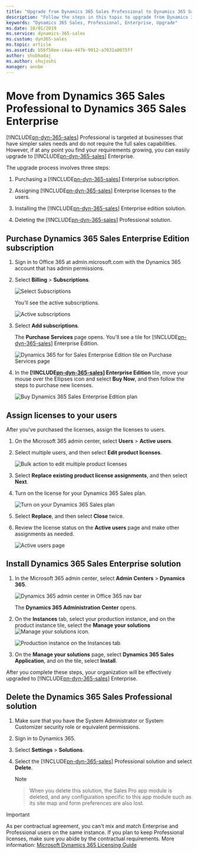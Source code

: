 ```yaml
---
title: "Upgrade from Dynamics 365 Sales Professional to Dynamics 365 Sales Enterprise (Dynamics 365 Sales) | MicrosoftDocs"
description: "Follow the steps in this topic to upgrade from Dynamics 365 Sales Professional to Dynamics 365 Sales Enterprise."
keywords: "Dynamics 365 Sales, Professional, Enterprise, Upgrade"
ms.date: 10/01/2019
ms.service: dynamics-365-sales
ms.custom: dyn365-sales
ms.topic: article
ms.assetid: b56f50ee-c4aa-447b-9912-a7031a0075ff
author: shubhadaj
ms.author: shujoshi
manager: annbe
---
```


# Move from Dynamics 365 Sales Professional to Dynamics 365 Sales Enterprise

[!INCLUDE[pn-dyn-365-sales](../includes/pn-dyn-365-sales.md)] Professional is targeted at businesses that have simpler sales needs and do not require the full sales capabilities. However, if at any point you find your requirements growing, you can easily upgrade to [!INCLUDE[pn-dyn-365-sales](../includes/pn-dyn-365-sales.md)] Enterprise. 

The upgrade process involves three steps:

1. Purchasing a [!INCLUDE[pn-dyn-365-sales](../includes/pn-dyn-365-sales.md)] Enterprise subscription.

2. Assigning [!INCLUDE[pn-dyn-365-sales](../includes/pn-dyn-365-sales.md)] Enterprise licenses to the users.

3. Installing the [!INCLUDE[pn-dyn-365-sales](../includes/pn-dyn-365-sales.md)] Enterprise edition solution.

4. Deleting the [!INCLUDE[pn-dyn-365-sales](../includes/pn-dyn-365-sales.md)] Professional solution. 

## Purchase Dynamics 365 Sales Enterprise Edition subscription

1. Sign in to Office 365 at admin.microsoft.com with the Dynamics 365 account that has admin permissions.

2. Select **Billing** > **Subscriptions**.

   ![Select Subscriptions](media/subscription-office-365-admin-center.png "Select Subscriptions")

   You’ll see the active subscriptions. 

   ![Active subscriptions](media/active-subscriptions.png "Active subscriptions")

3. Select **Add subscriptions**.

   The **Purchase Services** page opens. You’ll see a tile for [!INCLUDE[pn-dyn-365-sales](../includes/pn-dyn-365-sales.md)] Enterprise Edition.

   ![Dynamics 365 for for Sales Enterprise Edition tile on Purchase Services page](media/purchase-services-page.png "Dynamics 365 Sales Enterprise Edition tile on Purchase Services page")
 
4. In the **[!INCLUDE[pn-dyn-365-sales](../includes/pn-dyn-365-sales.md)] Enterprise Edition** tile, move your mouse over the Ellipses icon and select **Buy Now**, and then follow the steps to purchase new licenses. 

   ![Buy Dynamics 365 Sales Enterprise Edition plan](media/buy-sales-enterprise.png "Buy Dynamics 365 Sales Enterprise Edition plan")


## Assign licenses to your users

After you’ve purchased the licenses, assign the licenses to users. 

1.	On the Microsoft 365 admin center, select **Users** > **Active users**.

2.	Select multiple users, and then select **Edit product licenses**. 
    
    ![Bulk action to edit multiple product licenses](media/bulk-actions-edit-product-licenses.png "Bulk action to edit multiple product licenses")

3.	Select **Replace existing product license assignments**, and then select **Next**. 

4.	Turn on the license for your Dynamics 365 Sales plan. 

    ![Turn on your Dynamics 365 Sales plan](media/turn-license-on.png "Turn on your Dynamics 365 Sales plan")

5.	Select **Replace**, and then select **Close** twice. 

6.	Review the license status on the **Active users** page and make other assignments as needed. 

    ![Active users page](media/active-users-page.png "Active users page")


## Install Dynamics 365 Sales Enterprise solution

1.	In the Microsoft 365 admin center, select **Admin Centers** > **Dynamics 365**.

    ![Dynamics 365 admin center in Office 365 nav bar](media/select-admin-center.png "Dynamics 365 admin center in Office 365 nav bar")
    
    The **Dynamics 365 Administration Center** opens.

2.	On the **Instances** tab, select your production instance, and on the product instance tile, select the **Manage your solutions** ![Manage your solutions](media/manage-your-solutions.png "Manage your solutions") icon.

    ![Production instance on the Instances tab](media/production-instance-on-instances-tab.png "Production instance on the Instances tab")

3.	On the **Manage your solutions** page, select **Dynamics 365 Sales Application**, and on the tile, select **Install**.

After you complete these steps, your organization will be effectively upgraded to [!INCLUDE[pn-dyn-365-sales](../includes/pn-dyn-365-sales.md)] Enterprise.


## Delete the Dynamics 365 Sales Professional solution

1.	Make sure that you have the System Administrator or System Customizer security role or equivalent permissions.

2.	Sign in to Dynamics 365. 

3.	Select **Settings** > **Solutions**. 

4.	Select the [!INCLUDE[pn-dyn-365-sales](../includes/pn-dyn-365-sales.md)] Professional solution and select **Delete**. 

    > [!NOTE]

    > When you delete this solution, the Sales Pro app module is deleted, and any configuration specific to this app module such as its site map and form preferences are also lost.



> [!IMPORTANT]
> 
> As per contractual agreement, you can't mix and match Enterprise and Professional users on the same instance. If you plan to keep Professional licenses, make sure you abide by the contractual requirements. More information: [Microsoft Dynamics 365 Licensing Guide](https://go.microsoft.com/fwlink/?LinkId=866544)
